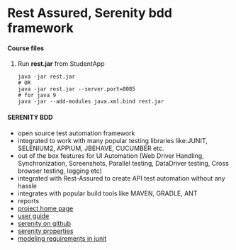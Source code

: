 # Rest Assured, Serenity bdd framework

#### Course files

1. Run **rest.jar** from StudentApp

   ```shell
   java -jar rest.jar
   # OR
   java -jar rest.jar --server.port=8085
   # for java 9
   java -jar --add-modules java.xml.bind rest.jar
   ```

#### SERENITY BDD

- open source test automation framework
- integrated to work with many popular testing libraries like:JUNIT, SELENIUM2, APPIUM, JBEHAVE, CUCUMBER etc.
- out of the box features for UI Automation (Web Driver Handling, Synchronization, Screenshots, Parallel testing, DataDriver testing, Cross browser testing, logging etc)
- integrated with Rest-Assured to create API test automation without any hassle
- integrates with popular build tools like MAVEN, GRADLE, ANT
- reports
- [project home page](http://www.thucydides.info/#/)
- [user guide](http://www.thucydides.info/docs/serenity/)
- [serenity on github](https://github.com/serenity-bdd/)
- [serenity properties](http://www.thucydides.info/docs/serenity/#_serenity_system_properties_and_configuration)
- [modeling requirements in junit](http://www.thucydides.info/docs/serenity/#_modelling_requirements_in_junit)


